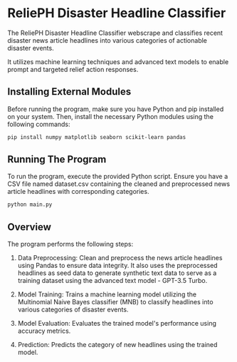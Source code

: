 # ReliePH Disaster Headline Classifier

The ReliePH Disaster Headline Classifier webscrape and classifies recent disaster news article headlines into various categories of actionable disaster events. 

It utilizes machine learning techniques and advanced text models to enable prompt and targeted relief action responses.


## Installing External Modules

Before running the program, make sure you have Python and pip installed on your system. Then, install the necessary Python modules using the following commands:

```bash
pip install numpy matplotlib seaborn scikit-learn pandas
```


## Running The Program

To run the program, execute the provided Python script. Ensure you have a CSV file named dataset.csv containing the cleaned and preprocessed news article headlines with corresponding categories.

```bash
python main.py
```
## Overview

The program performs the following steps:

1. Data Preprocessing: Clean and preprocess the news article headlines using Pandas to ensure data integrity. It also uses the preprocessed headlines as seed data to generate synthetic text data to serve as a training dataset using the advanced text model - GPT-3.5 Turbo.

2. Model Training: Trains a machine learning model utilizing the Multinomial Naive Bayes classifier (MNB) to classify headlines into various categories of disaster events.

3. Model Evaluation: Evaluates the trained model's performance using accuracy metrics.

4. Prediction: Predicts the category of new headlines using the trained model.